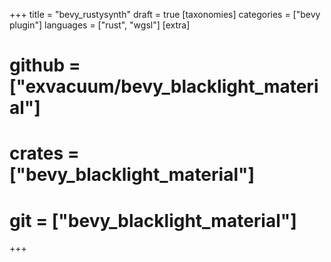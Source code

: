 +++
title = "bevy_rustysynth"
draft = true
[taxonomies]
categories = ["bevy plugin"]
languages = ["rust", "wgsl"]
[extra]
# github = ["exvacuum/bevy_blacklight_material"]
# crates = ["bevy_blacklight_material"]
# git = ["bevy_blacklight_material"]
+++

